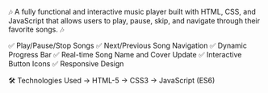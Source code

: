 🎶  A fully functional and interactive music player built with HTML, CSS, and JavaScript that allows users to play, pause, skip, and navigate through their favorite songs.  🎶

✅ Play/Pause/Stop Songs
✅ Next/Previous Song Navigation
✅ Dynamic Progress Bar
✅ Real-time Song Name and Cover Update
✅ Interactive Button Icons
✅ Responsive Design

🛠️ Technologies Used
    -> HTML-5
    -> CSS3
    -> JavaScript (ES6)
